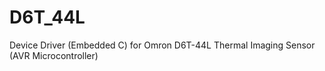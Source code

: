 D6T_44L
=======

Device Driver (Embedded C) for Omron D6T-44L Thermal Imaging Sensor (AVR Microcontroller)
